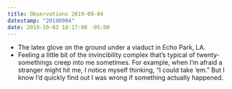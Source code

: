 ```yaml
---
title: Observations 2019-09-04
datestamp: "20190904"
date: 2019-10-03 18:17:00 -05:00
---
```


- The latex glove on the ground under a viaduct in Echo Park, LA.
- Feeling a little bit of the invincibility complex that’s typical of twenty-somethings creep into me sometimes. For example, when I’m afraid a stranger might hit me, I notice myself thinking, “I could take ‘em.” But I know I’d quickly find out I was wrong if something actually happened.

